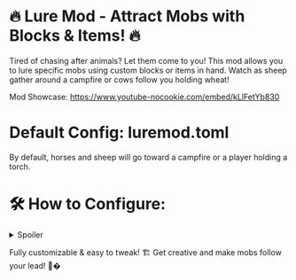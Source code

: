 # 🔥 Lure Mod - Attract Mobs with Blocks & Items! 🔥
Tired of chasing after animals? Let them come to you! This mod allows you to lure specific mobs using custom blocks or items in hand. Watch as sheep gather around a campfire or cows follow you holding wheat!

Mod Showcase:
https://www.youtube-nocookie.com/embed/kLlFetYb830

# Default Config: luremod.toml
By default, horses and sheep will go toward a campfire or a player holding a torch.

# 🛠 How to Configure:

<details>
<summary>Spoiler</summary>
Modify the luremod.toml file to choose:
✅ Mobs that will be attracted (e.g., "minecraft:pig")
✅ Blocks that act as lures (e.g., "minecraft:hay_block")
✅ Items that lure when held (e.g., "minecraft:torch")
✅ Distances like how far mobs detect lures and how close they stop


My config from my modpack Walking Among The Dinosaur:

[luremod]
#List of entity IDs (in "modid:entityid" format) that will be attracted.
#Add or remove entries to pick which mobs get this AI.
#Examples:
#  - "minecraft:pig"
#  - "minecraft:cow"
#  - "someothermod:custommob"
#
entities = ["fossil:meganeura", "fossil:megalograptus", "fossil:aquilolamna", "fossil:coelacanth", "fossil:walliserops", "fossil:sturgeon", "fossil:alligator_gar", "fossil:nautilus", "fossil:mosasaurus", "fossil:megalodon", "fossil:spinosaurus", "fossil:tyrannosaurus"]
#Block IDs (in "modid:blockid" format) that the mob is attracted to.
#Any block in this list will attract the entity if within the search radius.
#Examples:
#  - "minecraft:hay_block"
#  - "minecraft:campfire"
#  - "someothermod:coolblock"
#
blocks = ["minecraft:campfire", "minecraft:fire", "minecraft:torch", "minecraft:glowstone"]
#Any item ("modid:itemid") that attracts the mob if a nearby player holds it.
#Examples:
#  - "minecraft:wheat"
#  - "minecraft:torch"
#  - "someothermod:specialbait"
#
items = ["minecraft:torch", "minecraft:glowstone"]

[luremod.distance]
#How close (in blocks) the mob should get before it stops moving toward the lure.
#If set to 0.5, for example, the mob will move very close to the lure.
stopDistance = 6.0
#Horizontal radius (X/Z in blocks) to scan for lure blocks or players.
#Increasing this can have a performance impact if many entities are active.
searchRadius = 12
#Vertical range (Y in blocks) above/below the mob to scan for blocks/players.
#e.g. "2" means 2 blocks up/down from the mob's position.
verticalRange = 2



</details>







Fully customizable & easy to tweak! 🏗️ Get creative and make mobs follow your lead! 🐑�
